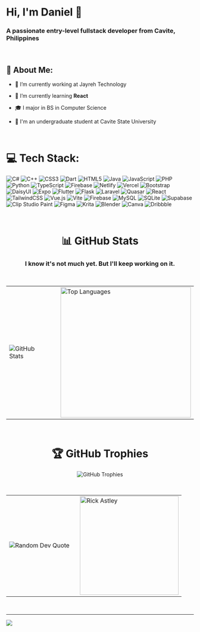 <h1 >Hi, I'm Daniel 👋</h1>
<h3 >A passionate entry-level fullstack developer from Cavite, Philippines</h3>

</br>

## 💫 About Me:

- 🔭 I’m currently working at Jayreh Technology

- 🌱 I’m currently learning **React**

- 🎓 I major in BS in Computer Science 

- 🏫 I'm an undergraduate student at Cavite State University


</br>

<!--
## 🌐 Socials:
[![Facebook](https://img.shields.io/badge/Facebook-%231877F2.svg?logo=Facebook&logoColor=white)](https://facebook.com/danielestocado639) [![email](https://img.shields.io/badge/Email-D14836?logo=gmail&logoColor=white)](mailto:estocado.daniel143@gmail.com) 
</br>
-->

# 💻 Tech Stack:
![C#](https://img.shields.io/badge/c%23-%23239120.svg?style=for-the-badge&logo=csharp&logoColor=white) ![C++](https://img.shields.io/badge/c++-%2300599C.svg?style=for-the-badge&logo=c%2B%2B&logoColor=white) ![CSS3](https://img.shields.io/badge/css3-%231572B6.svg?style=for-the-badge&logo=css3&logoColor=white) ![Dart](https://img.shields.io/badge/dart-%230175C2.svg?style=for-the-badge&logo=dart&logoColor=white) ![HTML5](https://img.shields.io/badge/html5-%23E34F26.svg?style=for-the-badge&logo=html5&logoColor=white) ![Java](https://img.shields.io/badge/java-%23ED8B00.svg?style=for-the-badge&logo=openjdk&logoColor=white) ![JavaScript](https://img.shields.io/badge/javascript-%23323330.svg?style=for-the-badge&logo=javascript&logoColor=%23F7DF1E) ![PHP](https://img.shields.io/badge/php-%23777BB4.svg?style=for-the-badge&logo=php&logoColor=white) ![Python](https://img.shields.io/badge/python-3670A0?style=for-the-badge&logo=python&logoColor=ffdd54) ![TypeScript](https://img.shields.io/badge/typescript-%23007ACC.svg?style=for-the-badge&logo=typescript&logoColor=white) ![Firebase](https://img.shields.io/badge/firebase-%23039BE5.svg?style=for-the-badge&logo=firebase) ![Netlify](https://img.shields.io/badge/netlify-%23000000.svg?style=for-the-badge&logo=netlify&logoColor=#00C7B7) ![Vercel](https://img.shields.io/badge/vercel-%23000000.svg?style=for-the-badge&logo=vercel&logoColor=white) ![Bootstrap](https://img.shields.io/badge/bootstrap-%238511FA.svg?style=for-the-badge&logo=bootstrap&logoColor=white) ![DaisyUI](https://img.shields.io/badge/daisyui-5A0EF8?style=for-the-badge&logo=daisyui&logoColor=white) ![Expo](https://img.shields.io/badge/expo-1C1E24?style=for-the-badge&logo=expo&logoColor=#D04A37) ![Flutter](https://img.shields.io/badge/Flutter-%2302569B.svg?style=for-the-badge&logo=Flutter&logoColor=white) ![Flask](https://img.shields.io/badge/flask-%23000.svg?style=for-the-badge&logo=flask&logoColor=white) ![Laravel](https://img.shields.io/badge/laravel-%23FF2D20.svg?style=for-the-badge&logo=laravel&logoColor=white) ![Quasar](https://img.shields.io/badge/Quasar-16B7FB?style=for-the-badge&logo=quasar&logoColor=black) ![React](https://img.shields.io/badge/react-%2320232a.svg?style=for-the-badge&logo=react&logoColor=%2361DAFB) ![TailwindCSS](https://img.shields.io/badge/tailwindcss-%2338B2AC.svg?style=for-the-badge&logo=tailwind-css&logoColor=white) ![Vue.js](https://img.shields.io/badge/vue.js-%2335495e.svg?style=for-the-badge&logo=vuedotjs&logoColor=%234FC08D) ![Vite](https://img.shields.io/badge/vite-%23646CFF.svg?style=for-the-badge&logo=vite&logoColor=white) ![Firebase](https://img.shields.io/badge/firebase-a08021?style=for-the-badge&logo=firebase&logoColor=ffcd34) ![MySQL](https://img.shields.io/badge/mysql-4479A1.svg?style=for-the-badge&logo=mysql&logoColor=white) ![SQLite](https://img.shields.io/badge/sqlite-%2307405e.svg?style=for-the-badge&logo=sqlite&logoColor=white) ![Supabase](https://img.shields.io/badge/Supabase-3ECF8E?style=for-the-badge&logo=supabase&logoColor=white) ![Clip Studio Paint](https://img.shields.io/badge/ClipStudioPaint-%23CFD3D3.svg?style=for-the-badge&logo=ClipStudioPaint&logoColor=white) ![Figma](https://img.shields.io/badge/figma-%23F24E1E.svg?style=for-the-badge&logo=figma&logoColor=white) ![Krita](https://img.shields.io/badge/Krita-203759?style=for-the-badge&logo=krita&logoColor=EEF37B) ![Blender](https://img.shields.io/badge/blender-%23F5792A.svg?style=for-the-badge&logo=blender&logoColor=white) ![Canva](https://img.shields.io/badge/Canva-%2300C4CC.svg?style=for-the-badge&logo=Canva&logoColor=white) ![Dribbble](https://img.shields.io/badge/Dribbble-EA4C89?style=for-the-badge&logo=dribbble&logoColor=white)

</br>

<h1 align="center">📊 GitHub Stats</h1>
<h3 align="center">I know it's not much yet. But I'll keep working on it.</h3>

</br>

<table align="center">
  <tr>
    <td>
      <img src="https://github-readme-stats.vercel.app/api?username=DanielEstocado&theme=monokai&hide_border=false&include_all_commits=false&count_private=false" alt="GitHub Stats"/>
    </td>
    <td style="padding-left: 20px;">
      <img src="https://github-readme-stats.vercel.app/api/top-langs/?username=DanielEstocado&theme=dark&hide_border=false&include_all_commits=false&count_private=false&layout=compact" width="350" alt="Top Languages"/>
    </td>
  </tr>
</table>

<!--
![](https://nirzak-streak-stats.vercel.app/?user=DanielEstocado&theme=dark&hide_border=false)<br/>


---
[![](https://visitcount.itsvg.in/api?id=DanielEstocado&icon=0&color=0)](https://visitcount.itsvg.in)
  -->
</br>

<h1 align="center">🏆 GitHub Trophies</h1>
<p align="center">
  <img src="https://github-profile-trophy.vercel.app/?username=DanielEstocado&theme=radical&no-frame=false&no-bg=true&margin-w=4" alt="GitHub Trophies" />
</p>


</br>

<!-- ### ✍️ Random Dev Quote -->
<table align="center">
  <tr>
    <td>
      <img src="https://quotes-github-readme.vercel.app/api?type=horizontal&theme=radical" alt="Random Dev Quote"/>
    </td>
    <td style="padding-left: 20px;">
      <img src="https://github.com/user-attachments/assets/b7c60b4c-0083-457d-9fcf-4bf2a066d99a" alt="Rick Astley" width="265"/>
    </td>
  </tr>
</table>

</br>

---
[![](https://visitcount.itsvg.in/api?id=DanielEstocado&icon=0&color=0)](https://visitcount.itsvg.in)




